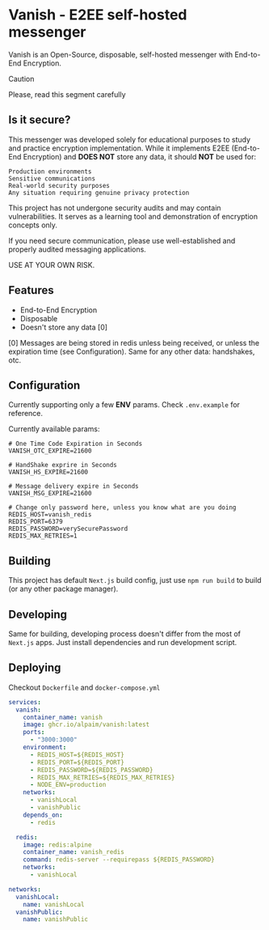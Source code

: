 # Vanish - E2EE self-hosted messenger

Vanish is an Open-Source, disposable, self-hosted messenger with End-to-End Encryption. 

> [!CAUTION]
> Please, read this segment carefully

## Is it secure?

This messenger was developed solely for educational purposes to study and practice encryption implementation. While it implements E2EE (End-to-End Encryption) and **DOES NOT** store any data, it should **NOT** be used for:

    Production environments
    Sensitive communications
    Real-world security purposes
    Any situation requiring genuine privacy protection

This project has not undergone security audits and may contain vulnerabilities. It serves as a learning tool and demonstration of encryption concepts only.

If you need secure communication, please use well-established and properly audited messaging applications.

USE AT YOUR OWN RISK.

## Features

- End-to-End Encryption
- Disposable
- Doesn't store any data [0]

[0] Messages are being stored in redis unless being received, or unless the expiration time (see Configuration).
Same for any other data: handshakes, otc.


## Configuration

Currently supporting only a few **ENV** params. Check `.env.example` for reference.

Currently available params:

```dotenv
# One Time Code Expiration in Seconds
VANISH_OTC_EXPIRE=21600

# HandShake exprire in Seconds
VANISH_HS_EXPIRE=21600

# Message delivery expire in Seconds
VANISH_MSG_EXPIRE=21600

# Change only password here, unless you know what are you doing
REDIS_HOST=vanish_redis
REDIS_PORT=6379
REDIS_PASSWORD=verySecurePassword
REDIS_MAX_RETRIES=1
```

## Building

This project has default `Next.js` build config, just use `npm run build` to build (or any other package manager).

## Developing

Same for building, developing process doesn't differ from the most of `Next.js` apps. Just install dependencies and run
development script.

## Deploying

Checkout `Dockerfile` and `docker-compose.yml`

```yaml
services:
  vanish:
    container_name: vanish
    image: ghcr.io/alpaim/vanish:latest
    ports:
      - "3000:3000"
    environment:
      - REDIS_HOST=${REDIS_HOST}
      - REDIS_PORT=${REDIS_PORT}
      - REDIS_PASSWORD=${REDIS_PASSWORD}
      - REDIS_MAX_RETRIES=${REDIS_MAX_RETRIES}
      - NODE_ENV=production
    networks:
      - vanishLocal
      - vanishPublic
    depends_on:
      - redis

  redis:
    image: redis:alpine
    container_name: vanish_redis
    command: redis-server --requirepass ${REDIS_PASSWORD}
    networks:
      - vanishLocal

networks:
  vanishLocal:
    name: vanishLocal
  vanishPublic:
    name: vanishPublic
```